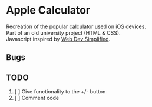 # Apple Calculator

Recreation of the popular calculator used on iOS devices.</br>
Part of an old university project (HTML & CSS).</br>
Javascript inspired by [
Web Dev Simplified](https://www.youtube.com/watch?v=j59qQ7YWLxw).

## Bugs

## TODO

1. [ ] Give functionality to the +/- button
2. [ ] Comment code
